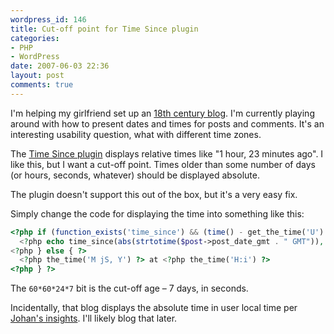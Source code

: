 ```yaml
---
wordpress_id: 146
title: Cut-off point for Time Since plugin
categories:
- PHP
- WordPress
date: 2007-06-03 22:36
layout: post
comments: true
---
```

I'm helping my girlfriend set up an <a href="http://me.johannaost.com/18thcentury">18th century blog</a>. I'm currently playing around with how to present dates and times for posts and comments. It's an interesting usability question, what with different time zones.

The <a href="http://binarybonsai.com/wordpress/time-since/">Time Since plugin</a> displays relative times like "1 hour, 23 minutes ago". I like this, but I want a cut-off point. Times older than some number of days (or hours, seconds, whatever) should be displayed absolute.

The plugin doesn't support this out of the box, but it's a very easy fix.

<!--more-->

Simply change the code for displaying the time into something like this:

``` php
<?php if (function_exists('time_since') && (time() - get_the_time('U') < 60*60*24*7)) { // If < 7 days ago ?>
  <?php echo time_since(abs(strtotime($post->post_date_gmt . " GMT")), time()) ?> ago
<?php } else { ?>
  <?php the_time('M jS, Y') ?> at <?php the_time('H:i') ?>
<?php } ?>
```

The `60*60*24*7` bit is the cut-off age – 7 days, in seconds.

Incidentally, that blog displays the absolute time in user local time per <a href="http://ecmanaut.blogspot.com/2006/01/ajax-date-time-time-zones-best.html">Johan's insights</a>. I'll likely blog that later.
